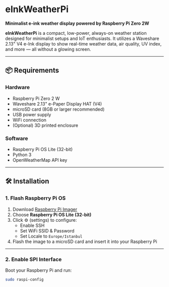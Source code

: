# eInkWeatherPi

**Minimalist e-ink weather display powered by Raspberry Pi Zero 2W**

**eInkWeatherPi** is a compact, low-power, always-on weather station designed for minimalist setups and IoT enthusiasts. It utilizes a Waveshare 2.13" V4 e-Ink display to show real-time weather data, air quality, UV index, and more — all without a glowing screen.

---

## 📦 Requirements

### Hardware
- Raspberry Pi Zero 2 W  
- Waveshare 2.13" e-Paper Display HAT (V4)  
- microSD card (8GB or larger recommended)  
- USB power supply  
- WiFi connection  
- (Optional) 3D printed enclosure  

### Software
- Raspberry Pi OS Lite (32-bit)  
- Python 3  
- OpenWeatherMap API key  

---

## 🛠️ Installation

### 1. Flash Raspberry Pi OS

1. Download [Raspberry Pi Imager](https://www.raspberrypi.com/software/)  
2. Choose **Raspberry Pi OS Lite (32-bit)**  
3. Click ⚙️ (settings) to configure:
   - Enable SSH  
   - Set WiFi SSID & Password  
   - Set Locale to `Europe/Istanbul`  
4. Flash the image to a microSD card and insert it into your Raspberry Pi

---

### 2. Enable SPI Interface

Boot your Raspberry Pi and run:

```bash
sudo raspi-config
